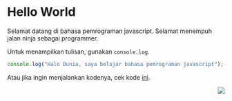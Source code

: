 # Hello World

Selamat datang di bahasa pemrograman javascript. Selamat menempuh jalan ninja sebagai programmer.

Untuk menampilkan tulisan, gunakan `console.log`.

```js
console.log("Halo Dunia, saya belajar bahasa pemrograman javascript");
```

Atau jika ingin menjalankan kodenya, cek kode [ini](helloWorld.js).

[<img align="right" src="https://api.bellshade.org/badge/navigation?badgeType=next&text=Variable and Datatype" />](../002_variable_datatype)